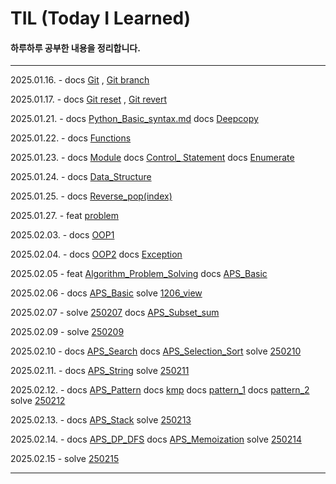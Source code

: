 # TIL (Today I Learned)

#### 하루하루 공부한 내용을 정리합니다.
---
2025.01.16. - docs [Git](/TIL/Git/Git.md) , [Git branch](/TIL/Git/GitBranch.md)

2025.01.17. - docs [Git reset](/TIL/Git/GitReset.md) , [Git revert](/TIL/Git/GitRevert.md)

2025.01.21. - docs [Python_Basic_syntax.md](/TIL/Python/Python_Basic_syntax.md) docs [Deepcopy](/TIL/Python/Deepcopy.md)

2025.01.22. - docs [Functions](/TIL/Python/Functions.md)

2025.01.23. - docs [Module](/TIL/Python/Module.md) docs [Control_ Statement](/TIL/Python/Control_Statement.md)
docs [Enumerate](/TIL/Python/Enumerate.md)

2025.01.24. - docs [Data_Structure](/TIL/Python/Data_Structure.md)

2025.01.25. - docs [Reverse_pop(index)](/TIL/Python/Reverse_pop(index).md)

2025.01.27. - feat [problem](/TIL/Python/problem/)

2025.02.03. - docs [OOP1](/TIL/Python/OOP1.md)

2025.02.04. - docs [OOP2](/TIL/Python/OOP2.md) docs [Exception](/TIL/Python/Exception.md)

2025.02.05 - feat [Algorithm_Problem_Solving](/TIL/Algorithm_Problem_Solving/) docs [APS_Basic](/TIL/Algorithm_Problem_Solving/APS_Basic.md)

2025.02.06 - docs [APS_Basic](/TIL/Algorithm_Problem_Solving/APS_Basic.md) solve [1206_view](TIL/Algorithm_Problem_Solving/250205/1206_view.py)

2025.02.07 - solve [250207](/TIL/Algorithm_Problem_Solving/250207/) docs [APS_Subset_sum](/TIL/Algorithm_Problem_Solving/APS_Subset_sum.md)

2025.02.09 - solve [250209](/TIL/Algorithm_Problem_Solving/250209/)

2025.02.10 - docs [APS_Search](/TIL/Algorithm_Problem_Solving/APS_Search.md) docs [APS_Selection_Sort](/TIL/Algorithm_Problem_Solving/APS_Selection_Sort.md)
solve [250210](/TIL/Algorithm_Problem_Solving/250210/)

2025.02.11. - docs [APS_String](/TIL/Algorithm_Problem_Solving/APS_String.md) solve [250211](/TIL/Algorithm_Problem_Solving/250211/)

2025.02.12. - docs [APS_Pattern](/TIL/Algorithm_Problem_Solving/APS_Pattern.md) docs [kmp](TIL/Algorithm_Problem_Solving/250212/kmp.py) docs [pattern_1](TIL/Algorithm_Problem_Solving/250212/pattern_1.py) docs [pattern_2](TIL/Algorithm_Problem_Solving/250212/pattern_2.py) solve [250212](TIL/Algorithm_Problem_Solving/250212)

2025.02.13. - docs [APS_Stack](TIL/Algorithm_Problem_Solving/APS_Stack.md) solve [250213](TIL/Algorithm_Problem_Solving/250213)

2025.02.14. - docs [APS_DP_DFS](TIL/Algorithm_Problem_Solving/APS_DP_DFS.md) docs [APS_Memoization](TIL/Algorithm_Problem_Solving/APS_Memoization.md) solve [250214](TIL/Algorithm_Problem_Solving/250214)

2025.02.15 - solve [250215](TIL/Algorithm_Problem_Solving/250215)

---
